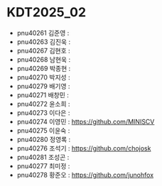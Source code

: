 # KDT2025_02
+ pnu40261	김준영 : 
+ pnu40263	김진욱 :
+ pnu40267	김현호 :
+ pnu40268	남현욱 :
+ pnu40269	박종현 :
+ pnu40270	박지성 :
+ pnu40279	배기영 :
+ pnu40271	배창민 :
+ pnu40272	윤소희 :
+ pnu40273	이다은 :
+ pnu40274	이영민 : https://github.com/MINISCV
+ pnu40275	이윤숙 :
+ pnu40280	정영록 :
+ pnu40276	조석기 : https://github.com/chojosk
+ pnu40281	조성곤 :
+ pnu40277	최미정 :
+ pnu40278	황준오 : https://github.com/junohfox
